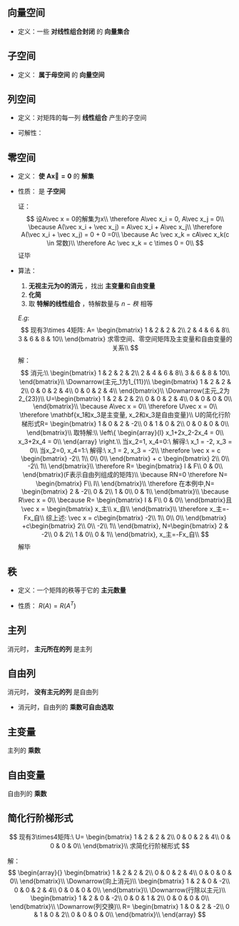 ## 向量空间

- 定义：一些 **对线性组合封闭** 的 **向量集合** 

## 子空间

- 定义： **属于母空间** 的 **向量空间** 

## 列空间

- 定义：对矩阵的每一列 **线性组合** 产生的子空间

- 可解性：

## 零空间

- 定义： **使** $\mathbf{A\vec x=0}$ 的 **解集** 

- 性质： 是 **子空间** 

  证：
  $$
  设A\vec x = 0的解集为x\\
  \therefore A\vec x_i = 0, A\vec x_j = 0\\
  \because A(\vec x_i + \vec x_j) = A\vec x_i + A\vec x_j\\
  \therefore A(\vec x_i + \vec x_j) = 0 + 0 =0\\
  \because Ac \vec x_k = cA\vec x_k(c \in 常数)\\
  \therefore Ac \vec x_k = c \times 0 = 0\\
  $$
  证毕

- 算法：

  1.  **无视主元为0的消元** ，找出 **主变量和自由变量** 
  2.   **化简** 
  3.  取 **特解的线性组合** ，特解数量与 $n - 秩$ 相等
  
  $E.g:$
  $$
  现有3\times 4矩阵:
  A=
  \begin{bmatrix}
  1 & 2 & 2 & 2\\
  2 & 4 & 6 & 8\\
  3 & 6 & 8 & 10\\
  \end{bmatrix}
  求零空间、零空间矩阵及主变量和自由变量的关系\\
  $$
  解：
  $$
  消元:\\
  \begin{bmatrix}
  1 & 2 & 2 & 2\\
  2 & 4 & 6 & 8\\
  3 & 6 & 8 & 10\\
  \end{bmatrix}\\
  \Downarrow(主元_1为1_{11})\\
  \begin{bmatrix}
  1 & 2 & 2 & 2\\
  0 & 0 & 2 & 4\\
  0 & 0 & 2 & 4\\
  \end{bmatrix}\\
  \Downarrow(主元_2为2_{23})\\
  U=\begin{bmatrix}
  1 & 2 & 2 & 2\\
  0 & 0 & 2 & 4\\
  0 & 0 & 0 & 0\\
  \end{bmatrix}\\
  \because A\vec x = 0\\
  \therefore U\vec x = 0\\
  \therefore \mathbf{x_1和x_3是主变量, x_2和x_3是自由变量}\\
  U的简化行阶梯形式R=
  \begin{bmatrix}
  1 & 0 & 2 & -2\\
  0 & 1 & 0 & 2\\
  0 & 0 & 0 & 0\\
  \end{bmatrix}\\
  取特解:\\
  \left\{
  \begin{array}{l}
  x_1+2x_2-2x_4 = 0\\
  x_3+2x_4 = 0\\
  \end{array}
  \right.\\
  当x_2=1, x_4=0:\ 解得:\ x_1 = -2, x_3 = 0\\
  当x_2=0, x_4=1:\ 解得:\ x_1 = 2, x_3 = -2\\
  \therefore \vec x = 
  c
  \begin{bmatrix}
  -2\\
  1\\
  0\\
  0\\
  \end{bmatrix}
  +
  c
  \begin{bmatrix}
  2\\
  0\\
  -2\\
  1\\
  \end{bmatrix}\\
  \therefore R=
  \begin{bmatrix}
  I & F\\
  0 & 0\\
  \end{bmatrix}(F表示自由列组成的矩阵)\\
  \because RN=0
  \therefore N=
  \begin{bmatrix}
  F\\
  I\\
  \end{bmatrix}\\
  \therefore 在本例中,N=
  \begin{bmatrix}
  2 & -2\\
  0 & 2\\
  1 & 0\\
  0 & 1\\
  \end{bmatrix}\\
  \because R\vec x = 0\\
  \because R=
  \begin{bmatrix}
  I & F\\
  0 & 0\\
  \end{bmatrix}且
  \vec x = 
  \begin{bmatrix}
  x_主\\
  x_自\\
  \end{bmatrix}\\
  \therefore x_主=-Fx_自\\
  综上述: 
  \vec x = 
  c\begin{bmatrix}
  -2\\
  1\\
  0\\
  0\\
  \end{bmatrix}
  +c\begin{bmatrix}
  2\\
  0\\
  -2\\
  1\\
  \end{bmatrix},
  N=\begin{bmatrix}
  2 & -2\\
  0 & 2\\
  1 & 0\\
  0 & 1\\
  \end{bmatrix},
  x_主=-Fx_自\\
  $$
  解毕

## 秩

- 定义：一个矩阵的秩等于它的 **主元数量** 

- 性质： $R(A) = R(A^T)$ 

## 主列

消元时， **主元所在的列** 是主列

## 自由列

消元时， **没有主元的列** 是自由列

- 消元时，自由列的 **乘数可自由选取** 

## 主变量

主列的 **乘数** 

## 自由变量

自由列的 **乘数** 

## 简化行阶梯形式

$$
现有3\times4矩阵:\ U=
\begin{bmatrix}
1 & 2 & 2 & 2\\
0 & 0 & 2 & 4\\
0 & 0 & 0 & 0\\
\end{bmatrix}\\
求简化行阶梯形式
$$

解：
$$
\begin{array}{}
\begin{bmatrix}
1 & 2 & 2 & 2\\
0 & 0 & 2 & 4\\
0 & 0 & 0 & 0\\
\end{bmatrix}\\
\Downarrow(向上消元)\\
\begin{bmatrix}
1 & 2 & 0 & -2\\
0 & 0 & 2 & 4\\
0 & 0 & 0 & 0\\
\end{bmatrix}\\
\Downarrow(行除以主元)\\
\begin{bmatrix}
1 & 2 & 0 & -2\\
0 & 0 & 1 & 2\\
0 & 0 & 0 & 0\\
\end{bmatrix}\\
\Downarrow(列交换)\\
R=
\begin{bmatrix}
1 & 0 & 2 & -2\\
0 & 1 & 0 & 2\\
0 & 0 & 0 & 0\\
\end{bmatrix}\\
\end{array}
$$

